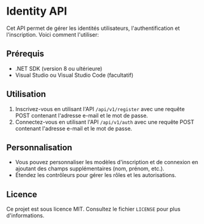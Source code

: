 # Identity API

Cet API permet de gérer les identités utilisateurs, l'authentification et l'inscription. Voici comment l'utiliser:

## Prérequis
- .NET SDK (version 8 ou ultérieure)
- Visual Studio ou Visual Studio Code (facultatif)

## Utilisation
1. Inscrivez-vous en utilisant l'API `/api/v1/register` avec une requête POST contenant l'adresse e-mail et le mot de passe.
2. Connectez-vous en utilisant l'API `/api/v1/auth` avec une requête POST contenant l'adresse e-mail et le mot de passe.

## Personnalisation
- Vous pouvez personnaliser les modèles d'inscription et de connexion en ajoutant des champs supplémentaires (nom, prénom, etc.).
- Étendez les contrôleurs pour gérer les rôles et les autorisations.

## Licence
Ce projet est sous licence MIT. Consultez le fichier `LICENSE` pour plus d'informations.
